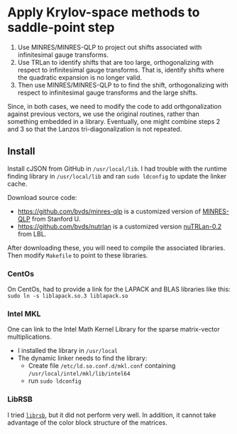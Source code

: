 #  Apply Krylov-space methods to saddle-point step

1. Use MINRES/MINRES-QLP to project out shifts associated with infinitesimal
gauge transforms.
2. Use TRLan to identify shifts that are too large, orthogonalizing
with respect to infinitesimal gauge transforms.  That is, identify
shifts where the quadratic expansion is no longer valid.
3. Then use MINRES/MINRES-QLP to to find the shift, orthogonalizing with
respect to infinitesimal gauge transforms and the large shifts.

Since, in both cases, we need to modify the code to add
orthgonalization against previous vectors, we use the original
routines, rather than something embedded in a library.
Eventually, one might combine steps 2 and 3 so that the Lanzos
tri-diagonalization is not repeated.

## Install

Install cJSON from GitHub in `/usr/local/lib`.
I had trouble with the runtime finding library in `/usr/local/lib` and
ran `sudo ldconfig` to update the linker cache.

Download source code:
* <https://github.com/bvds/minres-qlp> is a customized version
  of [MINRES-QLP](https://web.stanford.edu/group/SOL/software/minresqlp/)
  from Stanford U.
* <https://github.com/bvds/nutrlan> is a customized version
  [nuTRLan-0.2](https://codeforge.lbl.gov/projects/trlan/) from LBL.

After downloading these, you will need to compile the
associated libraries.
Then modify `Makefile` to point to these libraries.

### CentOs

On CentOs, had to provide a link for the LAPACK and BLAS libraries like this:  `sudo ln -s liblapack.so.3 liblapack.so`

### Intel MKL

One can link to the Intel Math Kernel Library
for the sparse matrix-vector multiplications.
*  I installed the library in `/usr/local`
*  The dynamic linker needs to find the library:
   *  Create file `/etc/ld.so.conf.d/mkl.conf`
      containing `/usr/local/intel/mkl/lib/intel64`
   *  run `sudo ldconfig`

### LibRSB

I tried [`librsb`](http://librsb.sourceforge.net), but it
did not perform very well.  In addition, it cannot take advantage
of the color block structure of the matrices.
